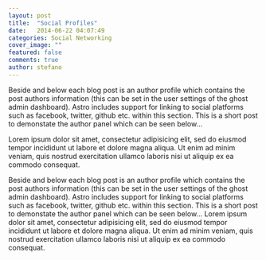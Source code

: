 ```yaml
---
layout: post
title:  "Social Profiles"
date:   2014-06-22 04:07:49
categories: Social Networking
cover_image: ""
featured: false
comments: true
author: stefano
---
```


Beside and below each blog post is an author profile which contains the post authors information (this can be set in the user settings of the ghost admin dashboard). Astro includes support for linking to social platforms such as facebook, twitter, github etc. within this section. This is a short post to demonstate the author panel which can be seen below...

Lorem ipsum dolor sit amet, consectetur adipisicing elit, sed do eiusmod tempor incididunt ut labore et dolore magna aliqua. Ut enim ad minim veniam, quis nostrud exercitation ullamco laboris nisi ut aliquip ex ea commodo consequat.

<!--more-->

Beside and below each blog post is an author profile which contains the post authors information (this can be set in the user settings of the ghost admin dashboard). Astro includes support for linking to social platforms such as facebook, twitter, github etc. within this section. This is a short post to demonstate the author panel which can be seen below... Lorem ipsum dolor sit amet, consectetur adipisicing elit, sed do eiusmod tempor incididunt ut labore et dolore magna aliqua. Ut enim ad minim veniam, quis nostrud exercitation ullamco laboris nisi ut aliquip ex ea commodo consequat.
